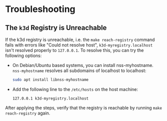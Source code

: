 <!--
 ~ SPDX-FileCopyrightText: Copyright DB InfraGO AG and contributors
 ~ SPDX-License-Identifier: Apache-2.0
 -->

# Troubleshooting

## The `k3d` Registry is Unreachable

If the k3d registry is unreachable, i.e. the `make reach-registry` command
fails with errors like "Could not resolve host", `k3d-myregistry.localhost`
isn't resolved properly to `127.0.0.1`. To resolve this, you can try the
following options:

<!-- prettier-ignore -->
- On Debian/Ubuntu based systems, you can install nss-myhostname.
  `nss-myhostname` resolves all subdomains of localhost to localhost:
   ```sh
   sudo apt install libnss-myhostname
   ```

- Add the following line to the `/etc/hosts` on the host machine:
   ```
   127.0.0.1 k3d-myregistry.localhost
   ```

After applying the steps, verify that the registry is reachable by running
`make reach-registry` again.
